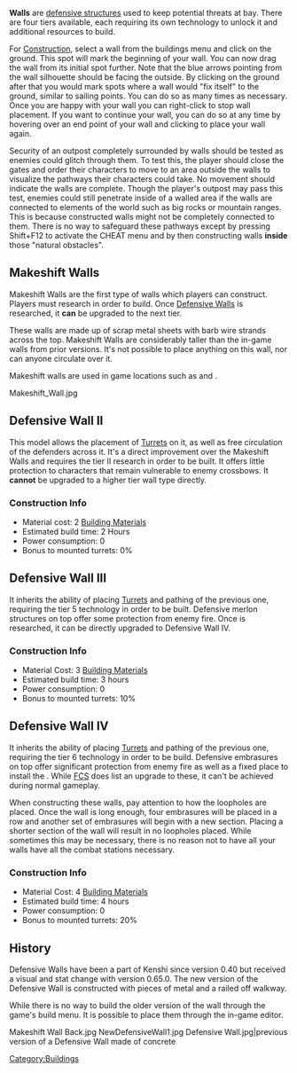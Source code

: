 **Walls** are [defensive structures](Defensive_Structures.md "wikilink")
used to keep potential threats at bay. There are four tiers available,
each requiring its own technology to unlock it and additional resources
to build.

For [Construction](Construction.md "wikilink"), select a wall from the
buildings menu and click on the ground. This spot will mark the
beginning of your wall. You can now drag the wall from its initial spot
further. Note that the blue arrows pointing from the wall silhouette
should be facing the outside. By clicking on the ground after that you
would mark spots where a wall would "fix itself" to the ground, similar
to sailing points. You can do so as many times as necessary. Once you
are happy with your wall you can right-click to stop wall placement. If
you want to continue your wall, you can do so at any time by hovering
over an end point of your wall and clicking to place your wall again.

Security of an outpost completely surrounded by walls should be tested
as enemies could glitch through them. To test this, the player should
close the gates and order their characters to move to an area outside
the walls to visualize the pathways their characters could take. No
movement should indicate the walls are complete. Though the player's
outpost may pass this test, enemies could still penetrate inside of a
walled area if the walls are connected to elements of the world such as
big rocks or mountain ranges. This is because constructed walls might
not be completely connected to them. There is no way to safeguard these
pathways except by pressing Shift+F12 to activate the CHEAT menu and by
then constructing walls **inside** those "natural obstacles".

## Makeshift Walls

Makeshift Walls are the first type of walls which players can construct.
Players must research [](Makeshift_Walls_(Tech).md) in order to build. Once
[Defensive Walls](Defensive_Walls_(Tech).md "wikilink") is researched, it
**can** be upgraded to the next tier.

These walls are made up of scrap metal sheets with barb wire strands
across the top. Makeshift Walls are considerably taller than the in-game
walls from prior versions. It's not possible to place anything on this
wall, nor can anyone circulate over it.

Makeshift walls are used in game locations such as [](Fort_Simion.md) and [](Slave_Markets.md).

Makeshift_Wall.jpg

## Defensive Wall II

This model allows the placement of [Turrets](Turrets.md "wikilink") on it,
as well as free circulation of the defenders across it. It's a direct
improvement over the Makeshift Walls and requires the tier II [](Defensive_Walls_(Tech).md) research in order to be built.
It offers little protection to characters that remain vulnerable to
enemy crossbows. It **cannot** be upgraded to a higher tier wall type
directly.

### **Construction Info**

- Material cost: 2 [Building Materials](Building_Materials.md "wikilink")
- Estimated build time: 2 Hours
- Power consumption: 0
- Bonus to mounted turrets: 0%

## Defensive Wall III

It inherits the ability of placing [Turrets](Turrets.md "wikilink") and
pathing of the previous one, requiring the tier 5 technology [](Large_Defensive_Walls_(Tech).md) in order to be
built. Defensive merlon structures on top offer some protection from
enemy fire. Once [](Strong_Defensive_Walls_(Tech).md) is researched, it can
be directly upgraded to Defensive Wall IV.

### **Construction Info**

- Material Cost: 3 [Building Materials](Building_Materials.md "wikilink")
- Estimated build time: 3 hours
- Power consumption: 0
- Bonus to mounted turrets: 10%

## Defensive Wall IV

It inherits the ability of placing [Turrets](Turrets.md "wikilink") and
pathing of the previous one, requiring the tier 6 technology [](Strong_Defensive_Walls_(Tech).md) in order to
be build. Defensive embrasures on top offer significant protection from
enemy fire as well as a fixed place to install the [](Mounted_Crossbows_(Tech).md). While
[FCS](Forgotten_Construction_Set.md "wikilink") does list an upgrade to
these, it can't be achieved during normal gameplay.

When constructing these walls, pay attention to how the loopholes are
placed. Once the wall is long enough, four embrasures will be placed in
a row and another set of embrasures will begin with a new section.
Placing a shorter section of the wall will result in no loopholes
placed. While sometimes this may be necessary, there is no reason not to
have all your walls have all the combat stations necessary.

### **Construction Info**

- Material Cost: 4 [Building Materials](Building_Materials.md "wikilink")
- Estimated build time: 4 hours
- Power consumption: 0
- Bonus to mounted turrets: 20%

## History

Defensive Walls have been a part of Kenshi since version 0.40 but
received a visual and stat change with version 0.65.0. The new version
of the Defensive Wall is constructed with pieces of metal and a railed
off walkway.

While there is no way to build the older version of the wall through the
game's build menu. It is possible to place them through the in-game
editor.

Makeshift Wall Back.jpg NewDefensiveWall1.jpg Defensive
Wall.jpg\|previous version of a Defensive Wall made of concrete

[Category:Buildings](Category:Buildings "wikilink")
